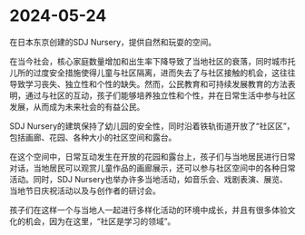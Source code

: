 # 2024-05-24

在日本东京创建的SDJ Nursery，提供自然和玩耍的空间。

在当今社会，核心家庭数量增加和出生率下降导致了当地社区的衰落，同时城市托儿所的过度安全措施使得儿童与社区隔离，进而失去了与社区接触的机会，这往往导致学习丧失、独立性和个性的缺失。然而，公民教育和可持续发展教育的方法表明，通过与社区的互动，孩子们能够培养独立性和个性，并在日常生活中参与社区发展，从而成为未来社会的有益公民。

SDJ Nursery的建筑保持了幼儿园的安全性，同时沿着铁轨街道开放了“社区区”，包括画廊、花园、各种大小的社区空间和露台。

在这个空间中，日常互动发生在开放的花园和露台上，孩子们与当地居民进行日常对话，当地居民可以观赏儿童作品的画廊展示，还可以参与社区空间中的各种日常活动。同时，SDJ Nursery也举办许多当地活动，如音乐会、戏剧表演、展览、当地节日庆祝活动以及与创作者的研讨会。

孩子们在这样一个与当地人一起进行多样化活动的环境中成长，并且有很多体验文化的机会，因为在这里，“社区是学习的领域”。
